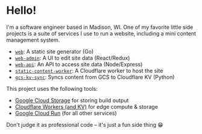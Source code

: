# Hello!

I'm a software engineer based in Madison, WI. One of my favorite little side projects is a suite of services I use to run a website, including a mini content management system.

* [`web`](https://github.com/georgemblack/web): A static site generator (Go)
* [`web-admin`](https://github.com/georgemblack/web-admin): A UI to edit site data (React/Redux)
* [`web-api`](https://github.com/georgemblack/web-api): An API to access site data (Node/Express)
* [`static-content-worker`](https://github.com/georgemblack/static-content-worker): A Cloudflare worker to host the site
* [`gcs-kv-sync`](https://github.com/georgemblack/gcs-kv-sync): Syncs content from GCS to Cloudflare KV (Python)

This project uses the following tools:

* [Google Cloud Storage](https://cloud.google.com/storage) for storing build output
* [Cloudflare Workers (and KV)](https://workers.cloudflare.com) for edge compute & storage
* [Google Cloud Run](https://cloud.google.com/run) (for all other services)

Don't judge it as professional code – it's just a fun side thing 😁
